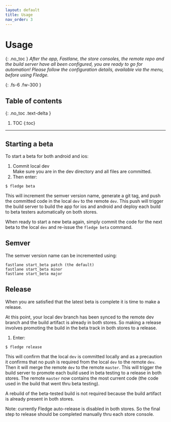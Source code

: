 ```yaml
---
layout: default
title: Usage
nav_order: 3
---
```


# Usage
{: .no_toc }
*After the app, Fastlane, the store consoles, the remote repo and the build server have all been configured, you are ready to go for automation! Please follow the configuration details, available via the menu, before using Fledge.*

{: .fs-6 .fw-300 }

## Table of contents
{: .no_toc .text-delta }

1. TOC
{:toc}

---

## Starting a beta
 
To start a beta for both android and ios:

1. Commit local dev  
Make sure you are in the dev directory and all files are committed.
1. Then enter:
```
$ fledge beta
```
This will increment the semver version name, generate a git tag, and push the committed code in the local `dev` to the remote `dev`. This push will trigger the build server to build the app for ios and android and deploy each build to beta testers automatically on both stores.

When ready to start a new beta again, simply commit the code for the next beta to the local `dev` and re-issue the `fledge beta` command.

## Semver
The semver version name can be incremented using:

    fastlane start_beta patch (the default)
    fastlane start_beta minor
    fastlane start_beta major
    
## Release
When you are satisfied that the latest beta is complete it is time to make a release. 

At this point, your local dev branch has been synced to the remote dev branch and the build artifact is already in both stores. So making a release involves promoting the build in the beta track in both stores to a release.

1. Enter:
```
$ fledge release
```
This will confirm that the local `dev` is committed locally and as a precaution it confirms that no push is required from the local `dev` to the remote `dev`. Then it will merge the remote `dev` to the remote `master`. This will trigger the build server to promote each build used in beta testing to a release in both stores. The remote `master` now contains the most current code (the code used in the build that went thru beta testing).

A rebuild of the beta-tested build is not required because the build artifact is already present in both stores.

Note: currently Fledge auto-release is disabled in both stores. So the final step to release should be completed manually thru each store console.
